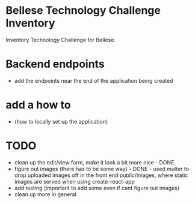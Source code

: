 # Bellese Technology Challenge Inventory
Inventory Technology Challenge for Bellese.

# Backend endpoints
- add the endpoints near the end of the application being created

# add a how to
- (how to locally set up the application)

# TODO
- clean up the edit/view form, make it look a bit more nice - DONE
- figure out images (there has to be some way) - DONE - used multer to drop uploaded images off in the front end public/images, where static images are served when using create-react-app
- add testing (important to add some even if cant figure out images)
- clean up more in general
